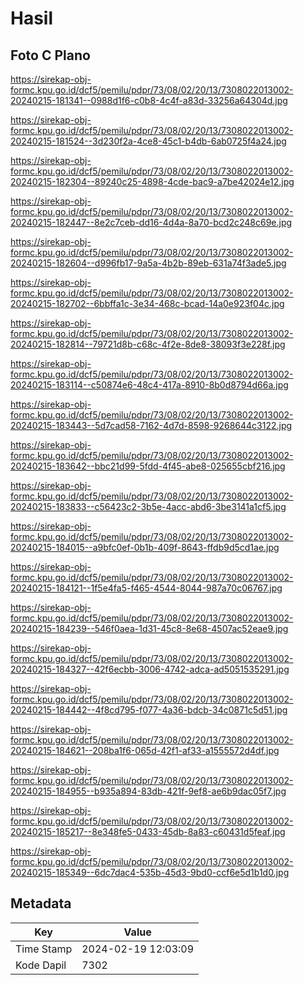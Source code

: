 # Hasil

## Foto C Plano

https://sirekap-obj-formc.kpu.go.id/dcf5/pemilu/pdpr/73/08/02/20/13/7308022013002-20240215-181341--0988d1f6-c0b8-4c4f-a83d-33256a64304d.jpg

https://sirekap-obj-formc.kpu.go.id/dcf5/pemilu/pdpr/73/08/02/20/13/7308022013002-20240215-181524--3d230f2a-4ce8-45c1-b4db-6ab0725f4a24.jpg

https://sirekap-obj-formc.kpu.go.id/dcf5/pemilu/pdpr/73/08/02/20/13/7308022013002-20240215-182304--89240c25-4898-4cde-bac9-a7be42024e12.jpg

https://sirekap-obj-formc.kpu.go.id/dcf5/pemilu/pdpr/73/08/02/20/13/7308022013002-20240215-182447--8e2c7ceb-dd16-4d4a-8a70-bcd2c248c69e.jpg

https://sirekap-obj-formc.kpu.go.id/dcf5/pemilu/pdpr/73/08/02/20/13/7308022013002-20240215-182604--d996fb17-9a5a-4b2b-89eb-631a74f3ade5.jpg

https://sirekap-obj-formc.kpu.go.id/dcf5/pemilu/pdpr/73/08/02/20/13/7308022013002-20240215-182702--6bbffa1c-3e34-468c-bcad-14a0e923f04c.jpg

https://sirekap-obj-formc.kpu.go.id/dcf5/pemilu/pdpr/73/08/02/20/13/7308022013002-20240215-182814--79721d8b-c68c-4f2e-8de8-38093f3e228f.jpg

https://sirekap-obj-formc.kpu.go.id/dcf5/pemilu/pdpr/73/08/02/20/13/7308022013002-20240215-183114--c50874e6-48c4-417a-8910-8b0d8794d66a.jpg

https://sirekap-obj-formc.kpu.go.id/dcf5/pemilu/pdpr/73/08/02/20/13/7308022013002-20240215-183443--5d7cad58-7162-4d7d-8598-9268644c3122.jpg

https://sirekap-obj-formc.kpu.go.id/dcf5/pemilu/pdpr/73/08/02/20/13/7308022013002-20240215-183642--bbc21d99-5fdd-4f45-abe8-025655cbf216.jpg

https://sirekap-obj-formc.kpu.go.id/dcf5/pemilu/pdpr/73/08/02/20/13/7308022013002-20240215-183833--c56423c2-3b5e-4acc-abd6-3be3141a1cf5.jpg

https://sirekap-obj-formc.kpu.go.id/dcf5/pemilu/pdpr/73/08/02/20/13/7308022013002-20240215-184015--a9bfc0ef-0b1b-409f-8643-ffdb9d5cd1ae.jpg

https://sirekap-obj-formc.kpu.go.id/dcf5/pemilu/pdpr/73/08/02/20/13/7308022013002-20240215-184121--1f5e4fa5-f465-4544-8044-987a70c06767.jpg

https://sirekap-obj-formc.kpu.go.id/dcf5/pemilu/pdpr/73/08/02/20/13/7308022013002-20240215-184239--546f0aea-1d31-45c8-8e68-4507ac52eae9.jpg

https://sirekap-obj-formc.kpu.go.id/dcf5/pemilu/pdpr/73/08/02/20/13/7308022013002-20240215-184327--42f6ecbb-3006-4742-adca-ad5051535291.jpg

https://sirekap-obj-formc.kpu.go.id/dcf5/pemilu/pdpr/73/08/02/20/13/7308022013002-20240215-184442--4f8cd795-f077-4a36-bdcb-34c0871c5d51.jpg

https://sirekap-obj-formc.kpu.go.id/dcf5/pemilu/pdpr/73/08/02/20/13/7308022013002-20240215-184621--208ba1f6-065d-42f1-af33-a1555572d4df.jpg

https://sirekap-obj-formc.kpu.go.id/dcf5/pemilu/pdpr/73/08/02/20/13/7308022013002-20240215-184955--b935a894-83db-421f-9ef8-ae6b9dac05f7.jpg

https://sirekap-obj-formc.kpu.go.id/dcf5/pemilu/pdpr/73/08/02/20/13/7308022013002-20240215-185217--8e348fe5-0433-45db-8a83-c60431d5feaf.jpg

https://sirekap-obj-formc.kpu.go.id/dcf5/pemilu/pdpr/73/08/02/20/13/7308022013002-20240215-185349--6dc7dac4-535b-45d3-9bd0-ccf6e5d1b1d0.jpg


## Metadata

| Key        | Value               |
| ---------- | ------------------- |
| Time Stamp | 2024-02-19 12:03:09 |
| Kode Dapil | 7302                |



